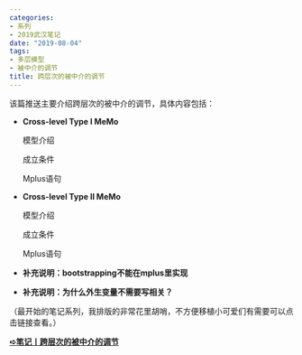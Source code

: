 ```yaml
---
categories:
- 系列
- 2019武汉笔记
date: "2019-08-04"
tags:
- 多层模型
- 被中介的调节
title: 跨层次的被中介的调节
---
```

该篇推送主要介绍跨层次的被中介的调节，具体内容包括：

<!--more-->

- **Cross-level Type I MeMo**

  模型介绍

  成立条件

  Mplus语句

- **Cross-level Type Ⅱ MeMo**

  模型介绍

  成立条件

  Mplus语句

- **补充说明：bootstrapping不能在mplus里实现**

- **补充说明：为什么外生变量不需要写相关？**

（最开始的笔记系列，我排版的非常花里胡哨，不方便移植小可爱们有需要可以点击链接查看。）

[**➪笔记丨跨层次的被中介的调节**](https://mp.weixin.qq.com/s?__biz=MzIwMDk1OTM2OQ==&mid=2247484822&idx=1&sn=1cd8aea3f5160975214005dc0ebefec4&chksm=96f47170a183f866f7a542601892dcbc29f716cfef7326550ebf7078fcf046cde2d90c7d36b2&token=1026914331&lang=zh_CN&scene=21#wechat_redirect)